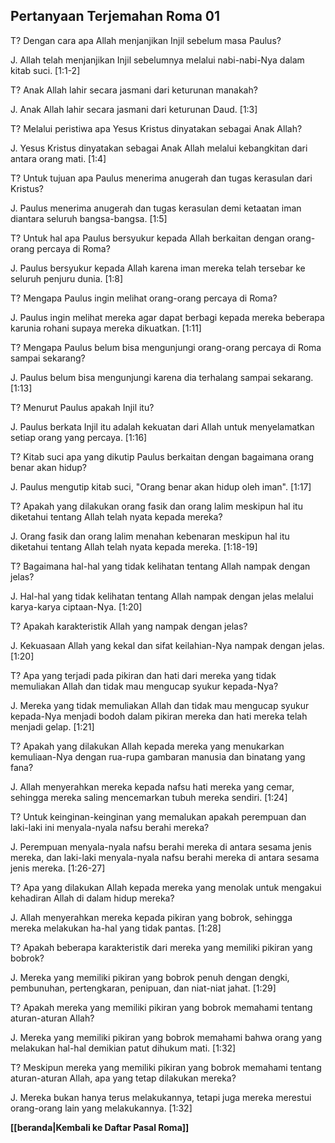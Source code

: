 ﻿## Pertanyaan Terjemahan Roma 01 ##

T? Dengan cara apa Allah menjanjikan Injil sebelum masa Paulus?

J. Allah telah menjanjikan Injil sebelumnya melalui nabi-nabi-Nya dalam kitab suci. [1:1-2]

T? Anak Allah lahir secara jasmani dari keturunan manakah?

J. Anak Allah lahir secara jasmani dari keturunan Daud. [1:3]

T? Melalui peristiwa apa Yesus Kristus dinyatakan sebagai Anak Allah?

J. Yesus Kristus dinyatakan sebagai Anak Allah melalui kebangkitan dari antara orang mati. [1:4]

T? Untuk tujuan apa Paulus menerima anugerah dan tugas kerasulan dari Kristus?

J. Paulus menerima anugerah dan tugas kerasulan demi ketaatan iman diantara seluruh bangsa-bangsa. [1:5]

T? Untuk hal apa Paulus bersyukur kepada Allah berkaitan dengan orang-orang percaya di Roma?

J. Paulus bersyukur kepada Allah karena iman mereka telah tersebar ke seluruh penjuru dunia. [1:8]

T? Mengapa Paulus ingin melihat orang-orang percaya di Roma?

J. Paulus ingin melihat mereka agar dapat berbagi kepada mereka beberapa karunia rohani supaya mereka dikuatkan. [1:11]

T? Mengapa Paulus belum bisa mengunjungi orang-orang percaya di Roma sampai sekarang?

J. Paulus belum bisa mengunjungi karena dia terhalang sampai sekarang. [1:13]

T? Menurut Paulus apakah Injil itu?

J. Paulus berkata Injil itu adalah kekuatan dari Allah untuk menyelamatkan setiap orang yang percaya. [1:16]

T? Kitab suci apa yang dikutip Paulus berkaitan dengan bagaimana orang benar akan hidup?

J. Paulus mengutip kitab suci, "Orang benar akan hidup oleh iman". [1:17]

T? Apakah yang dilakukan orang fasik dan orang lalim meskipun hal itu diketahui tentang Allah telah nyata kepada mereka?

J. Orang fasik dan orang lalim menahan kebenaran meskipun hal itu diketahui tentang Allah telah nyata kepada mereka. [1:18-19]

T? Bagaimana hal-hal yang tidak kelihatan tentang Allah nampak dengan jelas?

J. Hal-hal yang tidak kelihatan tentang Allah nampak dengan jelas melalui karya-karya ciptaan-Nya. [1:20]

T? Apakah karakteristik Allah yang nampak dengan jelas?

J. Kekuasaan Allah yang kekal dan sifat keilahian-Nya nampak dengan jelas. [1:20]

T? Apa yang terjadi pada pikiran dan hati dari mereka yang tidak memuliakan Allah dan tidak mau mengucap syukur kepada-Nya?

J. Mereka yang tidak memuliakan Allah dan tidak mau mengucap syukur kepada-Nya menjadi bodoh dalam pikiran mereka dan hati mereka telah menjadi gelap. [1:21]

T? Apakah yang dilakukan Allah kepada mereka yang menukarkan kemuliaan-Nya dengan rua-rupa gambaran manusia dan binatang yang fana?

J. Allah menyerahkan mereka kepada nafsu hati mereka yang cemar, sehingga mereka saling mencemarkan tubuh mereka sendiri. [1:24]

T? Untuk keinginan-keinginan yang memalukan apakah perempuan dan laki-laki ini menyala-nyala nafsu berahi mereka?

J. Perempuan menyala-nyala nafsu berahi mereka di antara sesama jenis mereka, dan laki-laki menyala-nyala nafsu berahi mereka di antara sesama jenis mereka. [1:26-27]

T? Apa yang dilakukan Allah kepada mereka yang menolak untuk mengakui kehadiran Allah di dalam hidup mereka?

J. Allah menyerahkan mereka kepada pikiran yang bobrok, sehingga mereka melakukan ha-hal yang tidak pantas. [1:28]

T? Apakah beberapa karakteristik dari mereka yang memiliki pikiran yang bobrok?

J. Mereka yang memiliki pikiran yang bobrok penuh dengan dengki, pembunuhan, pertengkaran, penipuan, dan niat-niat jahat. [1:29]

T? Apakah mereka yang memiliki pikiran yang bobrok memahami tentang aturan-aturan Allah?

J. Mereka yang memiliki pikiran yang bobrok memahami bahwa orang yang melakukan hal-hal demikian patut dihukum mati. [1:32]

T? Meskipun mereka yang memiliki pikiran yang bobrok memahami tentang aturan-aturan Allah, apa yang tetap dilakukan mereka?

J. Mereka bukan hanya terus melakukannya, tetapi juga mereka merestui orang-orang lain yang melakukannya. [1:32]

__[[beranda|Kembali ke Daftar Pasal Roma]]__

